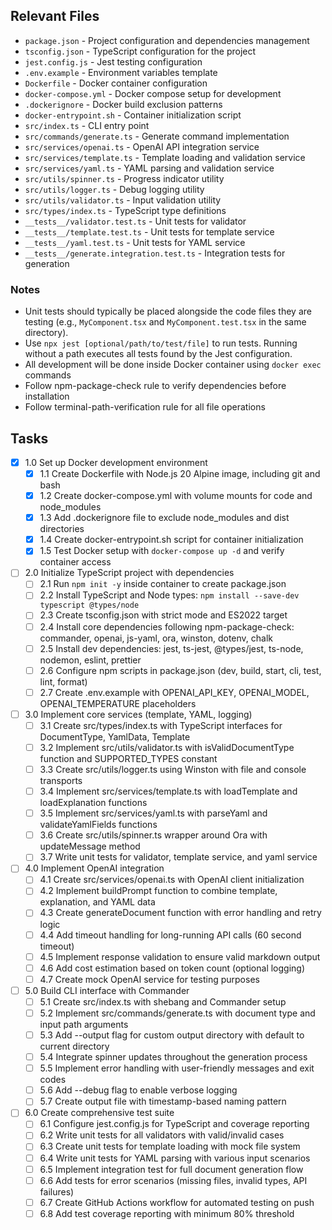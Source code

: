 ## Relevant Files

- `package.json` - Project configuration and dependencies management
- `tsconfig.json` - TypeScript configuration for the project
- `jest.config.js` - Jest testing configuration
- `.env.example` - Environment variables template
- `Dockerfile` - Docker container configuration
- `docker-compose.yml` - Docker compose setup for development
- `.dockerignore` - Docker build exclusion patterns
- `docker-entrypoint.sh` - Container initialization script
- `src/index.ts` - CLI entry point
- `src/commands/generate.ts` - Generate command implementation
- `src/services/openai.ts` - OpenAI API integration service
- `src/services/template.ts` - Template loading and validation service
- `src/services/yaml.ts` - YAML parsing and validation service
- `src/utils/spinner.ts` - Progress indicator utility
- `src/utils/logger.ts` - Debug logging utility
- `src/utils/validator.ts` - Input validation utility
- `src/types/index.ts` - TypeScript type definitions
- `__tests__/validator.test.ts` - Unit tests for validator
- `__tests__/template.test.ts` - Unit tests for template service
- `__tests__/yaml.test.ts` - Unit tests for YAML service
- `__tests__/generate.integration.test.ts` - Integration tests for generation

### Notes

- Unit tests should typically be placed alongside the code files they are testing (e.g., `MyComponent.tsx` and `MyComponent.test.tsx` in the same directory).
- Use `npx jest [optional/path/to/test/file]` to run tests. Running without a path executes all tests found by the Jest configuration.
- All development will be done inside Docker container using `docker exec` commands
- Follow npm-package-check rule to verify dependencies before installation
- Follow terminal-path-verification rule for all file operations

## Tasks

- [x] 1.0 Set up Docker development environment
  - [x] 1.1 Create Dockerfile with Node.js 20 Alpine image, including git and bash
  - [x] 1.2 Create docker-compose.yml with volume mounts for code and node_modules
  - [x] 1.3 Add .dockerignore file to exclude node_modules and dist directories
  - [x] 1.4 Create docker-entrypoint.sh script for container initialization
  - [x] 1.5 Test Docker setup with `docker-compose up -d` and verify container access

- [ ] 2.0 Initialize TypeScript project with dependencies
  - [ ] 2.1 Run `npm init -y` inside container to create package.json
  - [ ] 2.2 Install TypeScript and Node types: `npm install --save-dev typescript @types/node`
  - [ ] 2.3 Create tsconfig.json with strict mode and ES2022 target
  - [ ] 2.4 Install core dependencies following npm-package-check: commander, openai, js-yaml, ora, winston, dotenv, chalk
  - [ ] 2.5 Install dev dependencies: jest, ts-jest, @types/jest, ts-node, nodemon, eslint, prettier
  - [ ] 2.6 Configure npm scripts in package.json (dev, build, start, cli, test, lint, format)
  - [ ] 2.7 Create .env.example with OPENAI_API_KEY, OPENAI_MODEL, OPENAI_TEMPERATURE placeholders

- [ ] 3.0 Implement core services (template, YAML, logging)
  - [ ] 3.1 Create src/types/index.ts with TypeScript interfaces for DocumentType, YamlData, Template
  - [ ] 3.2 Implement src/utils/validator.ts with isValidDocumentType function and SUPPORTED_TYPES constant
  - [ ] 3.3 Create src/utils/logger.ts using Winston with file and console transports
  - [ ] 3.4 Implement src/services/template.ts with loadTemplate and loadExplanation functions
  - [ ] 3.5 Implement src/services/yaml.ts with parseYaml and validateYamlFields functions
  - [ ] 3.6 Create src/utils/spinner.ts wrapper around Ora with updateMessage method
  - [ ] 3.7 Write unit tests for validator, template service, and yaml service

- [ ] 4.0 Implement OpenAI integration
  - [ ] 4.1 Create src/services/openai.ts with OpenAI client initialization
  - [ ] 4.2 Implement buildPrompt function to combine template, explanation, and YAML data
  - [ ] 4.3 Create generateDocument function with error handling and retry logic
  - [ ] 4.4 Add timeout handling for long-running API calls (60 second timeout)
  - [ ] 4.5 Implement response validation to ensure valid markdown output
  - [ ] 4.6 Add cost estimation based on token count (optional logging)
  - [ ] 4.7 Create mock OpenAI service for testing purposes

- [ ] 5.0 Build CLI interface with Commander
  - [ ] 5.1 Create src/index.ts with shebang and Commander setup
  - [ ] 5.2 Implement src/commands/generate.ts with document type and input path arguments
  - [ ] 5.3 Add --output flag for custom output directory with default to current directory
  - [ ] 5.4 Integrate spinner updates throughout the generation process
  - [ ] 5.5 Implement error handling with user-friendly messages and exit codes
  - [ ] 5.6 Add --debug flag to enable verbose logging
  - [ ] 5.7 Create output file with timestamp-based naming pattern

- [ ] 6.0 Create comprehensive test suite
  - [ ] 6.1 Configure jest.config.js for TypeScript and coverage reporting
  - [ ] 6.2 Write unit tests for all validators with valid/invalid cases
  - [ ] 6.3 Create unit tests for template loading with mock file system
  - [ ] 6.4 Write unit tests for YAML parsing with various input scenarios
  - [ ] 6.5 Implement integration test for full document generation flow
  - [ ] 6.6 Add tests for error scenarios (missing files, invalid types, API failures)
  - [ ] 6.7 Create GitHub Actions workflow for automated testing on push
  - [ ] 6.8 Add test coverage reporting with minimum 80% threshold 
